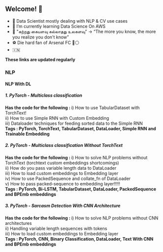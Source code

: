 ## Welcome! 👋

<!--
**sanjeevr5/sanjeevr5** is a ✨ _special_ ✨ repository because its `README.md` (this file) appears on your GitHub profile.
My 💪 work can be seen here: 

Here are some ideas to get you started:

- 🔭 I’m currently working at TCS
- 🌱 I’m currently learning Data Science On AWS
- 👯 I’m looking to collaborate on ...
- 🤔 I’m looking for help with ...
- 💬 Ask me about ...
- 📫 How to reach me: ...
- 😄 Pronouns: ...
- ⚡ Fun fact: ...
-->

- 🔭 Data Scientist mostly dealing with NLP & CV use cases
- 🌱 I’m currently learning Data Science On AWS
- 💬 "கற்றது கையளவு கல்லாதது உலகளவு" ->  “The more you know, the more you realize you don't know”
- ⚽️ Die hard fan of Arsenal FC 🔴⚪️
- 🇮🇳

<b> These links are updated regularly</b>
### NLP

#### NLP With DL

##### 1. PyTorch - Multiclass classification 

<b> Has the code for the following : </b>
i) How to use TabularDataset with TorchText!<br/>
ii) How to use Simple RNN with Custom Embedding<br/>
iii) Dataloader techniques for feeding sorted data to the Simple RNN<br/>
<b> Tags : PyTorch, TorchText, TabularDataset, DataLoader, Simple RNN and Trainable Embedding </b>

##### 2. PyTorch - Multiclass classification Without TorchText

<b> Has the code for the following : </b>
  i) How to solve NLP problems without TorchText (torchtext custom embeddings shortcomings)<br/>
  ii) How do you pass variable length data to DataLoader<br/>
  iii) How to load custom embeddings to Embedding layer<br/>
  iv) How to use PackedSequence and collate_fn of DataLoader<br/>
  v) How to pass packed-sequence to embedding layer!!!!!<br/>
  <b> Tags : PyTorch, Bi-LSTM, TabularDataset, DataLoader, PackedSequence and BPEmb embeddings </b>

##### 3. PyTorch - Sarcasm Detection With CNN Architecture

<b> Has the code for the following : </b>
  i) How to solve NLP problems without CNN architectures<br/>
  ii) Handling variable length sequences with <pad> tokens<br/>
  iii) How to load custom embeddings to Embedding layer<br/>
  <b> Tags : PyTorch, CNN, Binary Classification, DataLoader, Text With CNN and BPEmb embeddings </b>



